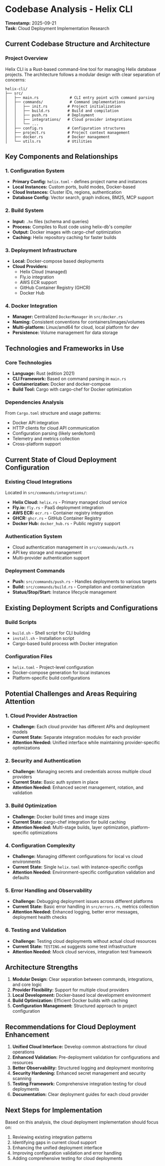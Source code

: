 # Codebase Analysis - Helix CLI
**Timestamp:** 2025-09-21  
**Task:** Cloud Deployment Implementation Research

## Current Codebase Structure and Architecture

### Project Overview
Helix CLI is a Rust-based command-line tool for managing Helix database projects. The architecture follows a modular design with clear separation of concerns:

```
helix-cli/
├── src/
│   ├── main.rs              # CLI entry point with command parsing
│   ├── commands/            # Command implementations
│   │   ├── init.rs         # Project initialization
│   │   ├── build.rs        # Build and compilation
│   │   ├── push.rs         # Deployment
│   │   ├── integrations/   # Cloud provider integrations
│   │   └── ...
│   ├── config.rs           # Configuration structures
│   ├── project.rs          # Project context management
│   ├── docker.rs           # Docker management
│   └── utils.rs            # Utilities
```

## Key Components and Relationships

### 1. Configuration System
- **Primary Config:** `helix.toml` - defines project name and instances
- **Local Instances:** Custom ports, build modes, Docker-based
- **Cloud Instances:** Cluster IDs, regions, authentication
- **Database Config:** Vector search, graph indices, BM25, MCP support

### 2. Build System
- **Input:** `.hx` files (schema and queries)
- **Process:** Compiles to Rust code using helix-db's compiler
- **Output:** Docker images with cargo-chef optimization
- **Caching:** Helix repository caching for faster builds

### 3. Deployment Infrastructure
- **Local:** Docker-compose based deployments
- **Cloud Providers:** 
  - Helix Cloud (managed)
  - Fly.io integration
  - AWS ECR support
  - GitHub Container Registry (GHCR)
  - Docker Hub

### 4. Docker Integration
- **Manager:** Centralized `DockerManager` in `src/docker.rs`
- **Naming:** Consistent conventions for containers/images/volumes
- **Multi-platform:** Linux/amd64 for cloud, local platform for dev
- **Persistence:** Volume management for data storage

## Technologies and Frameworks in Use

### Core Technologies
- **Language:** Rust (edition 2021)
- **CLI Framework:** Based on command parsing in `main.rs`
- **Containerization:** Docker and docker-compose
- **Build Tool:** Cargo with cargo-chef for Docker optimization

### Dependencies Analysis
From `Cargo.toml` structure and usage patterns:
- Docker API integration
- HTTP clients for cloud API communication
- Configuration parsing (likely serde/toml)
- Telemetry and metrics collection
- Cross-platform support

## Current State of Cloud Deployment Configuration

### Existing Cloud Integrations
Located in `src/commands/integrations/`:
- **Helix Cloud:** `helix.rs` - Primary managed cloud service
- **Fly.io:** `fly.rs` - PaaS deployment integration
- **AWS ECR:** `ecr.rs` - Container registry integration
- **GHCR:** `ghcr.rs` - GitHub Container Registry
- **Docker Hub:** `docker_hub.rs` - Public registry support

### Authentication System
- Cloud authentication management in `src/commands/auth.rs`
- API key storage and management
- Multi-provider authentication support

### Deployment Commands
- **Push:** `src/commands/push.rs` - Handles deployments to various targets
- **Build:** `src/commands/build.rs` - Compilation and containerization
- **Status/Stop/Start:** Instance lifecycle management

## Existing Deployment Scripts and Configurations

### Build Scripts
- `build.sh` - Shell script for CLI building
- `install.sh` - Installation script
- Cargo-based build process with Docker integration

### Configuration Files
- `helix.toml` - Project-level configuration
- Docker-compose generation for local instances
- Platform-specific build configurations

## Potential Challenges and Areas Requiring Attention

### 1. Cloud Provider Abstraction
- **Challenge:** Each cloud provider has different APIs and deployment models
- **Current State:** Separate integration modules for each provider
- **Attention Needed:** Unified interface while maintaining provider-specific optimizations

### 2. Security and Authentication
- **Challenge:** Managing secrets and credentials across multiple cloud providers
- **Current State:** Basic auth system in place
- **Attention Needed:** Enhanced secret management, rotation, and validation

### 3. Build Optimization
- **Challenge:** Docker build times and image sizes
- **Current State:** cargo-chef integration for build caching
- **Attention Needed:** Multi-stage builds, layer optimization, platform-specific optimizations

### 4. Configuration Complexity
- **Challenge:** Managing different configurations for local vs cloud environments
- **Current State:** Single `helix.toml` with instance-specific configs
- **Attention Needed:** Environment-specific configuration validation and defaults

### 5. Error Handling and Observability
- **Challenge:** Debugging deployment issues across different platforms
- **Current State:** Basic error handling in `src/errors.rs`, metrics collection
- **Attention Needed:** Enhanced logging, better error messages, deployment health checks

### 6. Testing and Validation
- **Challenge:** Testing cloud deployments without actual cloud resources
- **Current State:** `TESTING.md` suggests some test infrastructure
- **Attention Needed:** Mock cloud services, integration test framework

## Architecture Strengths

1. **Modular Design:** Clear separation between commands, integrations, and core logic
2. **Provider Flexibility:** Support for multiple cloud providers
3. **Local Development:** Docker-based local development environment
4. **Build Optimization:** Efficient Docker builds with caching
5. **Configuration Management:** Structured approach to project configuration

## Recommendations for Cloud Deployment Enhancement

1. **Unified Cloud Interface:** Develop common abstractions for cloud operations
2. **Enhanced Validation:** Pre-deployment validation for configurations and resources
3. **Better Observability:** Structured logging and deployment monitoring
4. **Security Hardening:** Enhanced secret management and security scanning
5. **Testing Framework:** Comprehensive integration testing for cloud deployments
6. **Documentation:** Clear deployment guides for each cloud provider

## Next Steps for Implementation

Based on this analysis, the cloud deployment implementation should focus on:
1. Reviewing existing integration patterns
2. Identifying gaps in current cloud support
3. Enhancing the unified deployment interface
4. Improving configuration validation and error handling
5. Adding comprehensive testing for cloud deployments